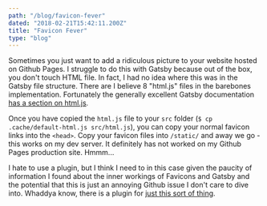 ```yaml
---
path: "/blog/favicon-fever"
dated: "2018-02-21T15:42:11.200Z"
title: "Favicon Fever"
type: "blog"
---
```


Sometimes you just want to add a ridiculous picture to your website hosted on Github Pages. I struggle to do this with Gatsby because out of the box, you don't touch HTML file. In fact, I had no idea where this was in the Gatsby file structure. There are I believe 8 "html.js" files in the barebones implementation. Fortunately the generally excellent Gatsby documentation [has a section on html.js](http://www.webexhibits.org/causesofcolor/5.html).

Once you have copied the `html.js` file to your `src` folder (`$ cp .cache/default-html.js src/html.js`), you can copy your normal favicon links into the `<head>`. Copy your favicon files into `/static/` and away we go - this works on my dev server. It definitely has not worked on my Github Pages production site. Hmmm...

I hate to use a plugin, but I think I need to in this case given the paucity of information I found about the inner workings of Favicons and Gatsby and the potential that this is just an annoying Github issue I don't care to dive into. Whaddya know, there is a plugin for [just this sort of thing](https://github.com/Creatiwity/gatsby-plugin-favicon).

